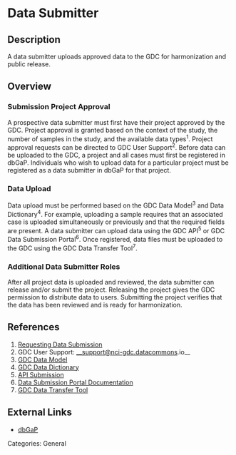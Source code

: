 # Data Submitter #
## Description ##

A data submitter uploads approved data to the GDC for harmonization and public release.   

## Overview ##

### Submission Project Approval

A prospective data submitter must first have their project approved by the GDC. Project approval is granted based on the context of the study, the number of samples in the study, and the available data types<sup>1</sup>. Project approval requests can be directed to GDC User Support<sup>2</sup>. Before data can be uploaded to the GDC, a project and all cases must first be registered in dbGaP. Individuals who wish to upload data for a particular project must be registered as a data submitter in dbGaP for that project.

### Data Upload

Data upload must be performed based on the GDC Data Model<sup>3</sup> and Data Dictionary<sup>4</sup>. For example, uploading a sample requires that an associated case is uploaded simultaneously or previously and that the required fields are present. A data submitter can upload data using the GDC API<sup>5</sup> or GDC Data Submission Portal<sup>6</sup>. Once registered, data files must be uploaded to the GDC using the GDC Data Transfer Tool<sup>7</sup>.    

### Additional Data Submitter Roles

After all project data is uploaded and reviewed, the data submitter can release and/or submit the project. Releasing the project gives the GDC permission to distribute data to users. Submitting the project verifies that the data has been reviewed and is ready for harmonization.    

## References ##
1. [Requesting Data Submission](https://gdc.cancer.gov/node/633/)
2. GDC User Support:  __support@nci-gdc.datacommons.io__
3. [GDC Data Model](https://gdc.cancer.gov/developers/gdc-data-model/gdc-data-model-components)
4. [GDC Data Dictionary](https://docs.gdc.cancer.gov/Data_Dictionary/viewer/)
5. [API Submission](https://docs.gdc.cancer.gov/API/Users_Guide/Submission/)
6. [Data Submission Portal Documentation](https://docs.gdc.cancer.gov/Data_Submission_Portal/Users_Guide/Getting_Started/)
7. [GDC Data Transfer Tool](https://gdc.cancer.gov/access-data/gdc-data-transfer-tool)

## External Links ##
* [dbGaP](https://www.ncbi.nlm.nih.gov/gap)

Categories: General
